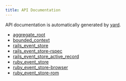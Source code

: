 ```yaml
---
title: API Documentation
---
```


API documentation is automatically generated by [yard](http://yardoc.org).

<ul>
  <li><a href="https://www.rubydoc.info/gems/aggregate_root">aggregate_root</a></li>
  <li><a href="https://www.rubydoc.info/gems/bounded_context">bounded_context</a></li>
  <li><a href="https://www.rubydoc.info/gems/rails_event_store">rails_event_store</a></li>
  <li><a href="https://www.rubydoc.info/gems/rails_event_store-rspec">rails_event_store-rspec</a></li>
  <li><a href="https://www.rubydoc.info/gems/rails_event_store_active_record">rails_event_store_active_record</a></li>
  <li><a href="https://www.rubydoc.info/gems/ruby_event_store">ruby_event_store</a></li>
  <li><a href="https://www.rubydoc.info/gems/ruby_event_store-browser">ruby_event_store-browser</a></li>
  <li><a href="https://www.rubydoc.info/gems/ruby_event_store-rom">ruby_event_store-rom</a></li>
</ul>